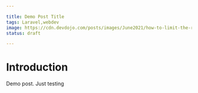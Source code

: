 ```yaml
---

title: Demo Post Title
tags: Laravel,webdev
image: https://cdn.devdojo.com/posts/images/June2021/how-to-limit-the-result-with-laravel-eloquent.jpg
status: draft

---
```


# Introduction

Demo post. Just testing
